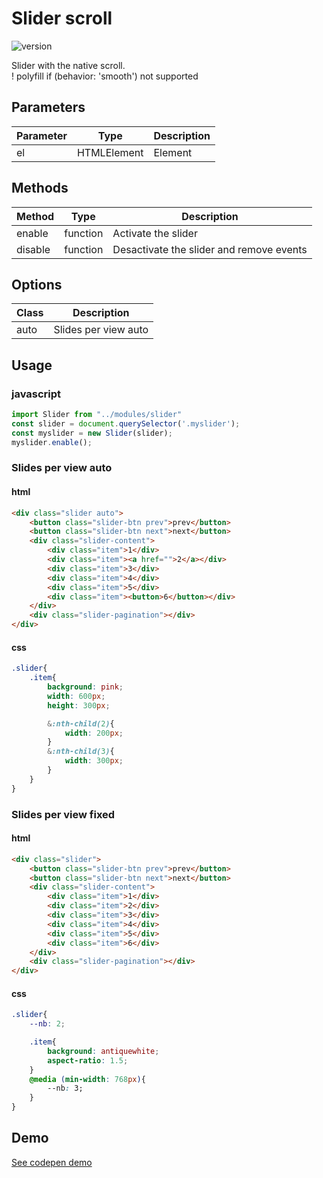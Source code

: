 
# Slider scroll

![version](https://img.shields.io/github/manifest-json/v/Natjo/slider-scroll)

Slider with the native scroll.<br>
! polyfill if (behavior: 'smooth') not supported 

## Parameters
| Parameter | Type | Description |
| ------ | ------ | ------ |
| el | HTMLElement | Element |

## Methods
| Method | Type | Description |
| ------ | ------ | ------ |
| enable | function | Activate the slider |
| disable | function | Desactivate the slider and remove events|

## Options
| Class  | Description |
| ------ | ------ |
| auto | Slides per view auto |

## Usage

### javascript
```javascript
import Slider from "../modules/slider"
const slider = document.querySelector('.myslider');
const myslider = new Slider(slider);
myslider.enable();
```

### Slides per view auto
#### html
```html
<div class="slider auto">
    <button class="slider-btn prev">prev</button>
    <button class="slider-btn next">next</button>
    <div class="slider-content">
        <div class="item">1</div>
        <div class="item"><a href="">2</a></div>
        <div class="item">3</div>
        <div class="item">4</div>
        <div class="item">5</div>
        <div class="item"><button>6</button></div>
    </div>
    <div class="slider-pagination"></div>
</div>
```
#### css
```css
.slider{
    .item{
        background: pink;
        width: 600px;
        height: 300px;

        &:nth-child(2){
            width: 200px;
        }
        &:nth-child(3){
            width: 300px;
        }
    }
}
```

### Slides per view fixed
#### html
```html
<div class="slider">
    <button class="slider-btn prev">prev</button>
    <button class="slider-btn next">next</button>
    <div class="slider-content">
        <div class="item">1</div>
        <div class="item">2</div>
        <div class="item">3</div>
        <div class="item">4</div>
        <div class="item">5</div>
        <div class="item">6</div>
    </div>
    <div class="slider-pagination"></div>
</div>
```
#### css
```css
.slider{
	--nb: 2;

	.item{
		background: antiquewhite;
		aspect-ratio: 1.5;
	}
    @media (min-width: 768px){
        --nb: 3;
    }
}
```



## Demo
<!-- <a href="https://codepen.io/natjo/pen/eYGWwEo" target="_blank">See codepen demo</a> -->

<a href="https://codepen.io/natjo/pen/xxewXvK?editors=1111" target="_blank">See codepen demo</a>